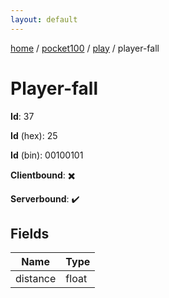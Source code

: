 ```yaml
---
layout: default
---
```


[home](/)  /  [pocket100](/protocol/pocket100)  /  [play](/protocol/pocket100/play)  /  player-fall

# Player-fall

**Id**: 37

**Id** (hex): 25

**Id** (bin): 00100101

**Clientbound**: ✖️

**Serverbound**: ✔️

## Fields

Name | Type
---|---
distance | float

